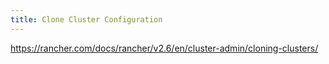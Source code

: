 ```yaml
---
title: Clone Cluster Configuration
---
```


https://rancher.com/docs/rancher/v2.6/en/cluster-admin/cloning-clusters/